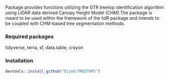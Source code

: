 Package provides functions utilizing the GTR treetop identification algorithm using LiDAR data derived Canopy Height Model (CHM).The package is meant to be used within the framework of the lidR package and intends to be coupled with CHM-based tree segmentation methods. 

### Required packages

tidyverse, terra, sf, data.table, crayon

### Installation

```r
devtools::install_github("DijoG/TREETOPS")
```